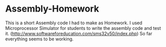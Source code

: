 # Assembly-Homework
This is a short Assembly code I had to make as Homework. 
I used Microprocessor Simulator for students to write the assembly code and test it. (http://www.softwareforeducation.com/sms32v50/index.php)
So far everything seems to be working.
